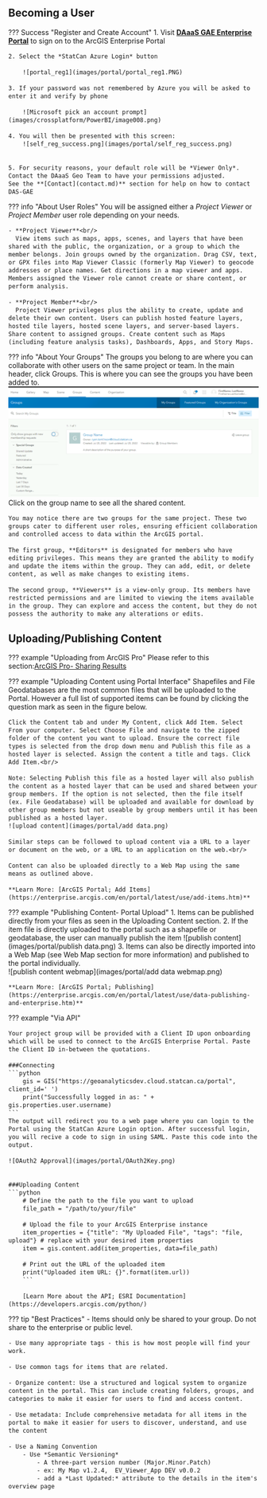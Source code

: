 ## Becoming a User

??? Success "Register and Create Account"
	1. Visit **[DAaaS GAE Enterprise Portal](https://geoanalytics.cloud.statcan.ca)** to sign on to the ArcGIS Enterprise Portal

	2. Select the *StatCan Azure Login* button

		![portal_reg1](images/portal/portal_reg1.PNG)

	3. If your password was not remembered by Azure you will be asked to enter it and verify by phone

		![Microsoft pick an account prompt](images/crossplatform/PowerBI/image008.png) 

	4. You will then be presented with this screen:
		![self_reg_success.png](images/portal/self_reg_success.png)


	5. For security reasons, your default role will be *Viewer Only*. Contact the DAaaS Geo Team to have your permissions adjusted.
	See the **[Contact](contact.md)** section for help on how to contact DAS-GAE
 

??? info "About User Roles"
	You will be assigned either a *Project Viewer* or *Project Member* user role depending on your needs. 

	- **Project Viewer**<br/>
	  View items such as maps, apps, scenes, and layers that have been shared with the public, the organization, or a group to which the member belongs. Join groups owned by the organization. Drag CSV, text, or GPX files into Map Viewer Classic (formerly Map Viewer) to geocode addresses or place names. Get directions in a map viewer and apps. Members assigned the Viewer role cannot create or share content, or perform analysis.

	- **Project Member**<br/>
	  Project Viewer privileges plus the ability to create, update and delete their own content. Users can publish hosted feature layers, hosted tile layers, hosted scene layers, and server-based layers. Share content to assigned groups. Create content such as Maps (including feature analysis tasks), Dashboards, Apps, and Story Maps.  


??? info "About Your Groups"
	The groups you belong to are where you can collaborate with other users on the same project or team. In the main header, click Groups. This is where you can see the groups you have been added to. 
	![Groups page](images/portal/groups.png)
	Click on the group name to see all the shared content.

	You may notice there are two groups for the same project. These two groups cater to different user roles, ensuring efficient collaboration and controlled access to data within the ArcGIS portal.
	  
	The first group, **Editors** is designated for members who have editing privileges. This means they are granted the ability to modify and update the items within the group. They can add, edit, or delete content, as well as make changes to existing items. 
	  
	The second group, **Viewers** is a view-only group. Its members have restricted permissions and are limited to viewing the items available in the group. They can explore and access the content, but they do not possess the authority to make any alterations or edits. 


## Uploading/Publishing Content

??? example "Uploading from ArcGIS Pro"
	Please refer to this section:[ArcGIS Pro- Sharing Results](pro.md#sharing-results)

??? example "Uploading Content using Portal Interface"
	Shapefiles and File Geodatabases are the most common files that will be uploaded to the Portal. However a full list of supported items can be found by clicking the question mark as seen in the figure below.<br/>

	Click the Content tab and under My Content, click Add Item. Select From your computer. Select Choose File and navigate to the zipped folder of the content you want to upload. Ensure the correct file types is selected from the drop down menu and Publish this file as a hosted layer is selected. Assign the content a title and tags. Click Add Item.<br/>

	Note: Selecting Publish this file as a hosted layer will also publish the content as a hosted layer that can be used and shared between your group members. If the option is not selected, then the file itself (ex. File Geodatabase) will be uploaded and available for download by other group members but not useable by group members until it has been published as a hosted layer. 
	![upload content](images/portal/add data.png)

	Similar steps can be followed to upload content via a URL to a layer or document on the web, or a URL to an application on the web.<br/>

	Content can also be uploaded directly to a Web Map using the same means as outlined above. 

	**Learn More: [ArcGIS Portal; Add Items](https://enterprise.arcgis.com/en/portal/latest/use/add-items.htm)**

??? example "Publishing Content- Portal Upload"
	1. Items can be published directly from your files as seen in the Uploading Content section. 
	2. If the item file is directly uploaded to the portal such as a shapefile or geodatabase, the user can manually publish the item 
	![publish content](images/portal/publish data.png)
	3. Items can also be directly imported into a Web Map (see Web Map section for more information) and published to the portal individually.  
	![publish content webmap](images/portal/add data webmap.png)

	**Learn More: [ArcGIS Portal; Publishing](https://enterprise.arcgis.com/en/portal/latest/use/data-publishing-and-enterprise.htm)**


??? example "Via API"

	Your project group will be provided with a Client ID upon onboarding which will be used to connect to the ArcGIS Enterprise Portal. Paste the Client ID in-between the quotations. 

	###Connecting
	```python
		gis = GIS("https://geoanalyticsdev.cloud.statcan.ca/portal", client_id=' ')
		print("Successfully logged in as: " + gis.properties.user.username)
	```
	The output will redirect you to a web page where you can login to the Portal using the StatCan Azure Login option. After successful login, you will recive a code to sign in using SAML. Paste this code into the output. 

	![OAuth2 Approval](images/portal/OAuth2Key.png)


	###Uploading Content
	```python
		# Define the path to the file you want to upload
		file_path = "/path/to/your/file"

		# Upload the file to your ArcGIS Enterprise instance
		item_properties = {"title": "My Uploaded File", "tags": "file, upload"} # replace with your desired item properties
		item = gis.content.add(item_properties, data=file_path)

		# Print out the URL of the uploaded item
		print("Uploaded item URL: {}".format(item.url))
		```
		
		[Learn More about the API; ESRI Documentation](https://developers.arcgis.com/python/)

??? tip "Best Practices"
	- Items should only be shared to your group. Do not share to the enterprise or public level.

	- Use many appropriate tags - this is how most people will find your work. 

	- Use common tags for items that are related.

	- Organize content: Use a structured and logical system to organize content in the portal. This can include creating folders, groups, and categories to make it easier for users to find and access content.

	- Use metadata: Include comprehensive metadata for all items in the portal to make it easier for users to discover, understand, and use the content

	- Use a Naming Convention
		- Use *Semantic Versioning*
			- A three-part version number (Major.Minor.Patch)
			- ex: My Map v1.2.4,  EV_Viewer_App DEV v0.0.2
			- add a *Last Updated:* attribute to the details in the item's overview page 
